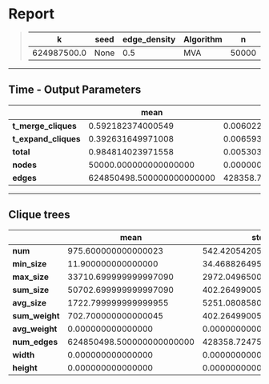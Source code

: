 # Report

> |k|seed|edge_density|Algorithm|n|Trials|
> |-|-|-|-|-|-|
> |624987500.0|None|0.5|MVA|50000|10|

---
## Time - Output Parameters
||mean|std|
|-|-|-|
|**t_merge_cliques**|     0.592182374000549|     0.006022952401157|
|**t_expand_cliques**|     0.392631649971008|     0.006593148804273|
|**total**|     0.984814023971558|     0.005303980132298|
|**nodes**| 50000.000000000000000|     0.000000000000000|
|**edges**|624850498.500000000000000|428358.724750451801810|

---
## Clique trees


||mean|std|
|-|-|-|
|**num**|   975.600000000000023|   542.420542056110207|
|**min_size**|    11.900000000000000|    34.468826495835330|
|**max_size**| 33710.699999999997090|  2972.049650026429390|
|**sum_size**| 50702.699999999997090|   402.264990052853364|
|**avg_size**|  1722.799999999999955|  5251.080858049871495|
|**sum_weight**|   702.700000000000045|   402.264990052853364|
|**avg_weight**|     0.000000000000000|     0.000000000000000|
|**num_edges**|624850498.500000000000000|428358.724750451801810|
|**width**|     0.000000000000000|     0.000000000000000|
|**height**|     0.000000000000000|     0.000000000000000|
